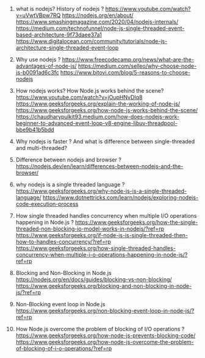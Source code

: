 1. what is nodejs? History of nodejs ?
   https://www.youtube.com/watch?v=uVwtVBpw7RQ
   https://nodejs.org/en/about/
   https://www.smashingmagazine.com/2020/04/nodejs-internals/
   https://medium.com/technofunnel/node-js-single-threaded-event-based-architecture-9f73daee37a1
   https://www.digitalocean.com/community/tutorials/node-js-architecture-single-threaded-event-loop

2. Why use nodejs ?
   https://www.freecodecamp.org/news/what-are-the-advantages-of-node-js/
   https://medium.com/selleo/why-choose-node-js-b0091ad6c3fc
   https://www.bitovi.com/blog/5-reasons-to-choose-nodejs

3. How nodejs works? How Node.js works behind the scene?
   https://www.youtube.com/watch?v=jOupHNvDIq8
   https://www.geeksforgeeks.org/explain-the-working-of-node-js/
   https://www.geeksforgeeks.org/how-node-js-works-behind-the-scene/
   https://chaudharypulkit93.medium.com/how-does-nodejs-work-beginner-to-advanced-event-loop-v8-engine-libuv-threadpool-bbe9b41b5bdd

4. Why nodejs is faster ? And what is difference between single-threaded and multi-threaded?

5. Difference between nodejs and browser ?
   https://nodejs.dev/en/learn/differences-between-nodejs-and-the-browser/

6. why nodejs is a single threaded language ?
   https://www.geeksforgeeks.org/why-node-js-is-a-single-threaded-language/
   https://www.dotnettricks.com/learn/nodejs/exploring-nodejs-code-execution-process

7. How single threaded handles concurrency when multiple I/O operations happening in Node.js ?
   https://www.geeksforgeeks.org/how-the-single-threaded-non-blocking-io-model-works-in-nodejs/?ref=rp
   https://www.geeksforgeeks.org/if-node-js-is-single-threaded-then-how-to-handles-concurrency/?ref=rp
   https://www.geeksforgeeks.org/how-single-threaded-handles-concurrency-when-multiple-i-o-operations-happening-in-node-js/?ref=rp

8. Blocking and Non-Blocking in Node.js
   https://nodejs.org/en/docs/guides/blocking-vs-non-blocking/
   https://www.geeksforgeeks.org/blocking-and-non-blocking-in-node-js/?ref=rp

9. Non-Blocking event loop in Node.js
   https://www.geeksforgeeks.org/non-blocking-event-loop-in-node-js/?ref=rp

10. How Node.js overcome the problem of blocking of I/O operations ?
    https://www.geeksforgeeks.org/how-node-js-prevents-blocking-code/
    https://www.geeksforgeeks.org/how-node-js-overcome-the-problem-of-blocking-of-i-o-operations/?ref=rp
